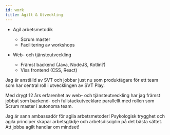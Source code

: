 ```yaml
---
id: work
title: Agilt & Utveckling
---
```


* Agil arbetsmetodik
    * Scrum master
    * Facilitering av workshops
    
* Web- och tjänsteutveckling
    * Främst backend (Java, NodeJS, Kotlin?)
    * Viss frontend (CSS, React)
    
    
<p>Jag är anställd av SVT och jobbar just nu som produktägare för ett team som har central roll i utvecklingen av SVT Play.</p>
                    <p>
                    Med drygt 12 års erfarenhet av web- och tjänsteutveckling har jag främst jobbat som backend- och fullstackutvecklare parallellt med rollen som Scrum master i autonoma team.
                    </p>
                    <p>Jag är sann ambassadör för agila arbetsmetoder! Psykologisk trygghet och agila principer skapar arbetsglädje och arbetsdisciplin på det bästa sättet.
                    Att jobba agilt handlar om mindset! </p>